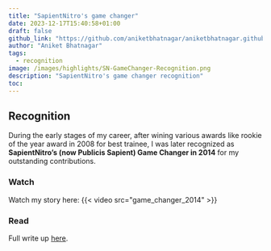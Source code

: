 ```yaml
---
title: "SapientNitro's game changer"
date: 2023-12-17T15:40:58+01:00
draft: false
github_link: "https://github.com/aniketbhatnagar/aniketbhatnagar.github.io"
author: "Aniket Bhatnagar"
tags:
  - recognition
image: /images/highlights/SN-GameChanger-Recognition.png
description: "SapientNitro's game changer recognition"
toc: 
---
```


## Recognition
During the early stages of my career, after wining various awards like rookie of the year award in 2008 for best trainee, I was later recognized as **SapientNitro’s (now Publicis Sapient) Game Changer in 2014** for my outstanding contributions.

### Watch
Watch my story here:
{{< video src="game_changer_2014" >}}

### Read
Full write up [here](https://issuu.com/sapienthiring/docs/aniket-case_studypdf_final/1).
